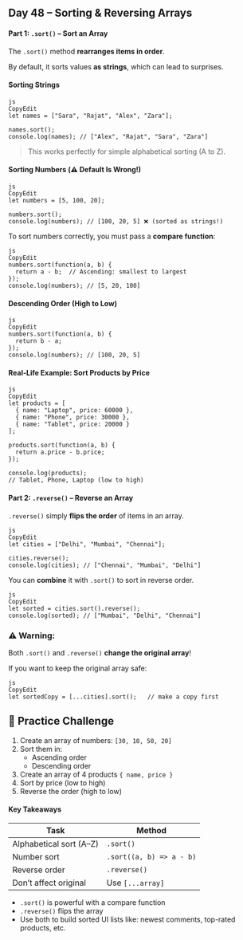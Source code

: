 ## Day 48 – Sorting & Reversing Arrays

#### Part 1: `.sort()` – Sort an Array

The `.sort()` method **rearranges items in order**.

By default, it sorts values **as strings**, which can lead to surprises.

#### Sorting Strings

```
js
CopyEdit
let names = ["Sara", "Rajat", "Alex", "Zara"];

names.sort();
console.log(names); // ["Alex", "Rajat", "Sara", "Zara"]

```

> This works perfectly for simple alphabetical sorting (A to Z).

#### Sorting Numbers (⚠️ Default Is Wrong!)

```
js
CopyEdit
let numbers = [5, 100, 20];

numbers.sort();
console.log(numbers); // [100, 20, 5] ❌ (sorted as strings!)

```

To sort numbers correctly, you must pass a **compare function**:

```
js
CopyEdit
numbers.sort(function(a, b) {
  return a - b;  // Ascending: smallest to largest
});
console.log(numbers); // [5, 20, 100]

```

#### Descending Order (High to Low)

```
js
CopyEdit
numbers.sort(function(a, b) {
  return b - a;
});
console.log(numbers); // [100, 20, 5]

```

#### Real-Life Example: Sort Products by Price

```
js
CopyEdit
let products = [
  { name: "Laptop", price: 60000 },
  { name: "Phone", price: 30000 },
  { name: "Tablet", price: 20000 }
];

products.sort(function(a, b) {
  return a.price - b.price;
});

console.log(products);
// Tablet, Phone, Laptop (low to high)

```

#### Part 2: `.reverse()` – Reverse an Array

`.reverse()` simply **flips the order** of items in an array.

```
js
CopyEdit
let cities = ["Delhi", "Mumbai", "Chennai"];

cities.reverse();
console.log(cities); // ["Chennai", "Mumbai", "Delhi"]

```

You can **combine** it with `.sort()` to sort in reverse order.

```
js
CopyEdit
let sorted = cities.sort().reverse();
console.log(sorted); // ["Mumbai", "Delhi", "Chennai"]

```

### ⚠️ Warning:

Both `.sort()` and `.reverse()` **change the original array**!

If you want to keep the original array safe:

```
js
CopyEdit
let sortedCopy = [...cities].sort();   // make a copy first

```

## 🔸 Practice Challenge

1. Create an array of numbers: `[30, 10, 50, 20]`
2. Sort them in:
   - Ascending order
   - Descending order
3. Create an array of 4 products `{ name, price }`
4. Sort by price (low to high)
5. Reverse the order (high to low)

#### Key Takeaways

| Task                    | Method                   |
| ----------------------- | ------------------------ |
| Alphabetical sort (A–Z) | `.sort()`                |
| Number sort             | `.sort((a, b) => a - b)` |
| Reverse order           | `.reverse()`             |
| Don’t affect original   | Use `[...array]`         |

- `.sort()` is powerful with a compare function
- `.reverse()` flips the array
- Use both to build sorted UI lists like: newest comments, top-rated products, etc.
